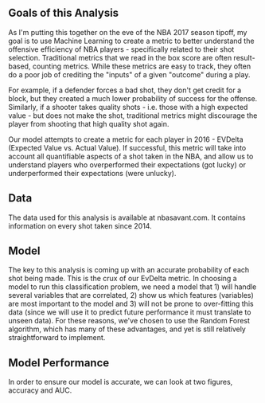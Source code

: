 ## Goals of this Analysis
As I'm putting this together on the eve of the NBA 2017 season tipoff, my goal is to use Machine Learning to create a metric to better understand the offensive efficiency of NBA players - specifically related to their shot selection. Traditional metrics that we read in the box score are often result-based, counting metrics. While these metrics are easy to track, they often do a poor job of crediting the "inputs" of a given "outcome" during a play. 

For example, if a defender forces a bad shot, they don't get credit for a block, but they created a much lower probability of success for the offense. Similarly, if a shooter takes quality shots - i.e. those with a high expected value - but does not make the shot, traditional metrics might discourage the player from shooting that high quality shot again. 

Our model attempts to create a metric for each player in 2016 - EVDelta (Expected Value vs. Actual Value). If successful, this metric will take into account all quantifiable aspects of a shot taken in the NBA, and allow us to understand players who overperformed their expectations (got lucky) or underperformed their expectations (were unlucky). 

## Data 
The data used for this analysis is available at nbasavant.com. It contains information on every shot taken since 2014. 

## Model
The key to this analysis is coming up with an accurate probability of each shot being made. This is the crux of our EvDelta metric. In choosing a model to run this classification problem, we need a model that 1) will handle several variables that are correlated, 2) show us which features (variables) are most important to the model and 3) will not be prone to over-fitting this data (since we will use it to predict future performance it must translate to unseen data). For these reasons, we've chosen to use the Random Forest algorithm, which has many of these advantages, and yet is still relatively straightforward to implement. 

## Model Performance
In order to ensure our model is accurate, we can look at two figures, accuracy and AUC. 
